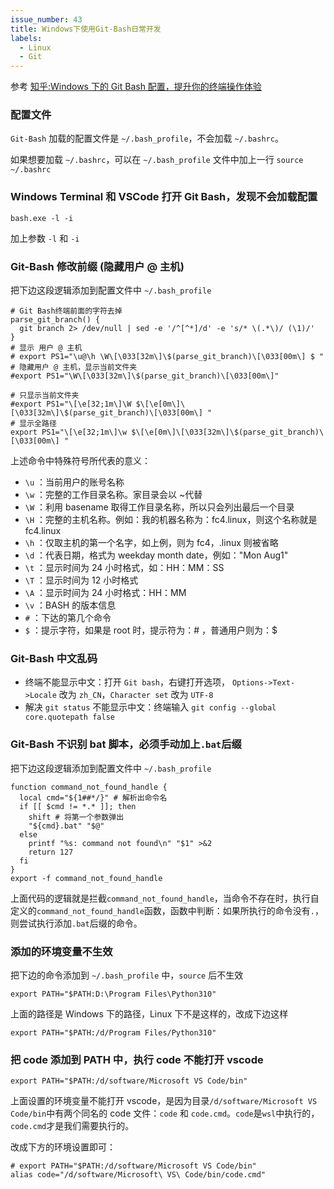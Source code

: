 ```yaml
---
issue_number: 43
title: Windows下使用Git-Bash日常开发
labels:
  - Linux
  - Git
---
```


参考 [知乎:Windows 下的 Git Bash 配置，提升你的终端操作体验](https://zhuanlan.zhihu.com/p/418321777)

### 配置文件

`Git-Bash` 加载的配置文件是 `~/.bash_profile`，不会加载 `~/.bashrc`。

如果想要加载 `~/.bashrc`，可以在 `~/.bash_profile` 文件中加上一行 `source ~/.bashrc`

### Windows Terminal 和 VSCode 打开 Git Bash，发现不会加载配置

`bash.exe -l -i`

加上参数 `-l` 和 `-i`

### Git-Bash 修改前缀 (隐藏用户 @ 主机)

把下边这段逻辑添加到配置文件中 `~/.bash_profile`

```shell
# Git Bash终端前面的字符去掉
parse_git_branch() {
  git branch 2> /dev/null | sed -e '/^[^*]/d' -e 's/* \(.*\)/ (\1)/'
}
# 显示 用户 @ 主机
# export PS1="\u@\h \W\[\033[32m\]\$(parse_git_branch)\[\033[00m\] $ "
# 隐藏用户 @ 主机，显示当前文件夹
#export PS1="\W\[\033[32m\]\$(parse_git_branch)\[\033[00m\]"

# 只显示当前文件夹
#export PS1="\[\e[32;1m\]\W $\[\e[0m\]\[\033[32m\]\$(parse_git_branch)\[\033[00m\] "
# 显示全路径
export PS1="\[\e[32;1m\]\w $\[\e[0m\]\[\033[32m\]\$(parse_git_branch)\[\033[00m\] "
```

上述命令中特殊符号所代表的意义：

- `\u` ：当前用户的账号名称
- `\w` ：完整的工作目录名称。家目录会以 ~代替
- `\W` ：利用 basename 取得工作目录名称，所以只会列出最后一个目录
- `\H` ：完整的主机名称。例如：我的机器名称为：fc4.linux，则这个名称就是 fc4.linux
- `\h` ：仅取主机的第一个名字，如上例，则为 fc4，.linux 则被省略
- `\d` ：代表日期，格式为 weekday month date，例如："Mon Aug1"
- `\t` ：显示时间为 24 小时格式，如：HH：MM：SS
- `\T` ：显示时间为 12 小时格式
- `\A` ：显示时间为 24 小时格式：HH：MM
- `\v` ：BASH 的版本信息
- `#` ：下达的第几个命令
- `$` ：提示字符，如果是 root 时，提示符为：# ，普通用户则为：$

### Git-Bash 中文乱码

- 终端不能显示中文：打开 `Git bash`，右键打开选项， `Options->Text->Locale` 改为 `zh_CN`，`Character set` 改为 `UTF-8`
- 解决 `git status` 不能显示中文：终端输入 `git config --global core.quotepath false`

### Git-Bash 不识别 bat 脚本，必须手动加上`.bat`后缀

把下边这段逻辑添加到配置文件中 `~/.bash_profile`

```shell
function command_not_found_handle {
  local cmd="${1##*/}" # 解析出命令名
  if [[ $cmd != *.* ]]; then
    shift # 将第一个参数弹出
    "${cmd}.bat" "$@"
  else
    printf "%s: command not found\n" "$1" >&2
    return 127
  fi
}
export -f command_not_found_handle
```

上面代码的逻辑就是拦截`command_not_found_handle`，当命令不存在时，执行自定义的`command_not_found_handle`函数，函数中判断：如果所执行的命令没有`.`，则尝试执行添加`.bat`后缀的命令。

### 添加的环境变量不生效

把下边的命令添加到 `~/.bash_profile` 中，`source` 后不生效

```shell
export PATH="$PATH:D:\Program Files\Python310"
```

上面的路径是 Windows 下的路径，Linux 下不是这样的，改成下边这样

```shell
export PATH="$PATH:/d/Program Files/Python310"
```

### 把 code 添加到 PATH 中，执行 code 不能打开 vscode

```shell
export PATH="$PATH:/d/software/Microsoft VS Code/bin"
```

上面设置的环境变量不能打开 vscode，是因为目录`/d/software/Microsoft VS Code/bin`中有两个同名的 code 文件：`code` 和 `code.cmd`。`code`是`wsl`中执行的，`code.cmd`才是我们需要执行的。

改成下方的环境设置即可：

```shell
# export PATH="$PATH:/d/software/Microsoft VS Code/bin"
alias code="/d/software/Microsoft\ VS\ Code/bin/code.cmd"
```
